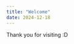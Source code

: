 ```yaml
---
title: "Welcome"
date: 2024-12-18
---
```


Thank you for visiting :D
<script id="cid0020000415434783109" data-cfasync="false" async src="//st.chatango.com/js/gz/emb.js" style="width: 250px;height: 350px;">{"handle":"myyea","arch":"js","styles":{"a":"CC0000","b":100,"c":"FFFFFF","d":"FFFFFF","k":"CC0000","l":"CC0000","m":"CC0000","n":"FFFFFF","p":"10","q":"CC0000","r":100,"fwtickm":1}}</script>
